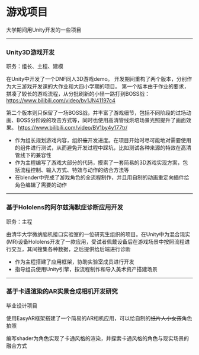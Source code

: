 # 游戏项目
大学期间用Unity开发的一些项目
***
### Unity3D游戏开发
职务：组长、主程、建模

在Unity中开发了一个DNF同人3D游戏demo。
开发期间重构了两个版本，分别作为大三游戏开发课的大作业和大四小学期的项目。
第一个版本由于作业的要求，拼凑了较长的游戏流程，从分批刷新的小怪一路打到BOSS战：
https://www.bilibili.com/video/bv1JN41197c4

第二个版本则只保留了一场BOSS战，并丰富了游戏细节，包括不同阶段的过场动画、BOSS分阶段的攻击方式等，同时也使用高清管线烘培场景光照提升了画面效果。
https://www.bilibili.com/video/BV1by4y177tr/

* 作为组长规划游戏内容，组织~~催~~开发进度。在项目开始时尽可能地对需要使用的组件进行测试，从而避免开发过程中踩坑，比如测试各种来源的特效在高清管线下的兼容性
* 作为主程编写了游戏大部分的代码，摸索了一套简易的3D游戏实现方案，包括流程控制、输入方式、特效与动作的结合方法等
* 在blender中完成了游戏角色的全流程制作，并且用自制的动画重定向插件给角色编辑了需要的动作

***
### 基于Hololens的阿尔兹海默症诊断应用开发
职务：主程

由清华大学微纳脑机接口实验室的一位研究生组织的项目。在Unity中为混合现实(MR)设备Hololens开发了一款应用，受试者佩戴设备后在游戏场景中按照流程进行交互，其间搜集各种数据，之后提供给后端进行诊断

* 作为主程搭建了应用框架，协助实验室成员进行开发
* 指导组员使用Unity引擎，按流程制作和导入美术资产搭建场景

***
### 基于卡通渲染的AR实景合成相机开发研究
毕业设计项目

使用EasyAR框架搭建了一个简易的AR相机应用，可以给自制的~~纸片人小女孩~~角色拍照

编写shader为角色实现了卡通风格的渲染，并探索卡通风格的角色与现实场景的融合方式